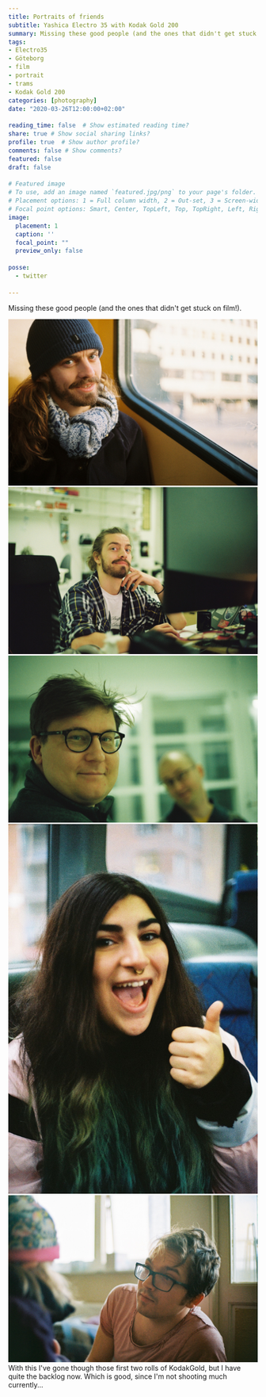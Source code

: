 ```yaml
---
title: Portraits of friends
subtitle: Yashica Electro 35 with Kodak Gold 200
summary: Missing these good people (and the ones that didn't get stuck on film!). With this I've gone though those first two rolls of \#KodakGold. but I have quite the backlog now. Which is good, since I'm not shooting much currently...
tags:
- Electro35
- Göteborg
- film
- portrait
- trams
- Kodak Gold 200
categories: [photography]
date: "2020-03-26T12:00:00+02:00"

reading_time: false  # Show estimated reading time?
share: true # Show social sharing links?
profile: true  # Show author profile?
comments: false # Show comments?
featured: false
draft: false

# Featured image
# To use, add an image named `featured.jpg/png` to your page's folder.
# Placement options: 1 = Full column width, 2 = Out-set, 3 = Screen-width
# Focal point options: Smart, Center, TopLeft, Top, TopRight, Left, Right, BottomLeft, Bottom, BottomRight
image:
  placement: 1
  caption: ''
  focal_point: ""
  preview_only: false

posse:
  - twitter

---
```

Missing these good people (and the ones that didn't get stuck on film!).

![](friends2.jpg)
![](friends3.jpg)
![](friends4.jpg)
![](friends5.jpg)
![](friends6.jpg)
With this I've gone though those first two rolls of KodakGold, but I have quite the backlog now. Which is good, since I'm not shooting much currently...